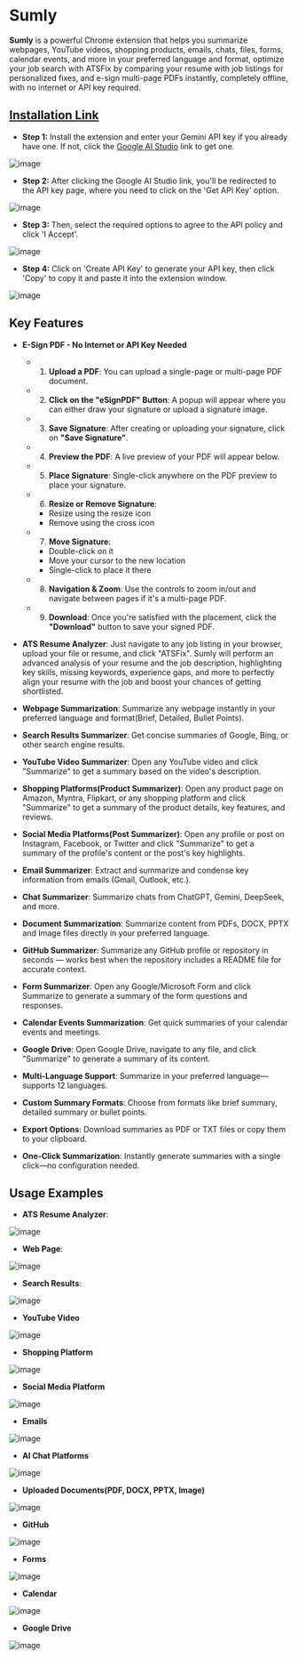 # Sumly
**Sumly** is a powerful Chrome extension that helps you summarize webpages, YouTube videos, shopping products, emails, chats, files, forms, calendar events, and more in your preferred language and format, optimize your job search with ATSFix by comparing your resume with job listings for personalized fixes, and e-sign multi-page PDFs instantly, completely offline, with no internet or API key required.

## [Installation Link](https://chromewebstore.google.com/detail/honfjipamlobaeefcpggckeghjpolmjj?utm_source=item-share-cb)
- **Step 1:** Install the extension and enter your Gemini API key if you already have one. If not, click the [Google AI Studio](https://aistudio.google.com/app/apikey) link to get one.
  
![image](https://github.com/user-attachments/assets/9f9e3637-724d-4c29-a9eb-6009c4b01b02)

- **Step 2:** After clicking the Google AI Studio link, you'll be redirected to the API key page, where you need to click on the 'Get API Key' option.
  
![image](https://github.com/user-attachments/assets/690a1e9c-13b9-4c16-b0a9-ab904752fcdd)
  
- **Step 3:** Then, select the required options to agree to the API policy and click 'I Accept'.
  
![image](https://github.com/user-attachments/assets/040d4ce5-7396-44bd-b4b8-576475fe018a)
  
- **Step 4:** Click on 'Create API Key' to generate your API key, then click 'Copy' to copy it and paste it into the extension window.
  
![image](https://github.com/user-attachments/assets/f36d9038-7716-4f77-b14a-c55276eb7635)

## Key Features
- **E-Sign PDF - No Internet or API Key Needed**

   - 1. **Upload a PDF**: You can upload a single-page or multi-page PDF document.  
   - 2. **Click on the "eSignPDF" Button**: A popup will appear where you can either draw your signature or upload a signature image.  
   - 3. **Save Signature**: After creating or uploading your signature, click on **"Save Signature"**.  
   - 4. **Preview the PDF**: A live preview of your PDF will appear below.  
   - 5. **Place Signature**: Single-click anywhere on the PDF preview to place your signature.  
   - 6. **Resize or Remove Signature**:  
      - Resize using the resize icon  
      - Remove using the cross icon  
   - 7. **Move Signature**:  
      - Double-click on it  
      - Move your cursor to the new location  
      - Single-click to place it there  
   - 8. **Navigation & Zoom**: Use the controls to zoom in/out and navigate between pages if it's a multi-page PDF.  
   - 9. **Download**: Once you're satisfied with the placement, click the **"Download"** button to save your signed PDF.


- **ATS Resume Analyzer**: Just navigate to any job listing in your browser, upload your file or resume, and click "ATSFix". Sumly will perform an advanced analysis of your resume and the job description, highlighting key skills, missing keywords, experience gaps, and more to perfectly align your resume with the job and boost your chances of getting shortlisted.
- **Webpage Summarization**: Summarize any webpage instantly in your preferred language and format(Brief, Detailed, Bullet Points).
- **Search Results Summarizer**: Get concise summaries of Google, Bing, or other search engine results.
- **YouTube Video Summarizer**: Open any YouTube video and click "Summarize" to get a summary based on the video's description.
- **Shopping Platforms(Product Summarizer)**: Open any product page on Amazon, Myntra, Flipkart, or any shopping platform and click "Summarize" to get a summary of the product details, key features, and reviews.
- **Social Media Platforms(Post Summarizer)**: Open any profile or post on Instagram, Facebook, or Twitter and click "Summarize" to get a summary of the profile's content or the post's key highlights.
- **Email Summarizer**: Extract and summarize and condense key information from emails (Gmail, Outlook, etc.).
- **Chat Summarizer**: Summarize chats from ChatGPT, Gemini, DeepSeek, and more.
- **Document Summarization**: Summarize content from PDFs, DOCX, PPTX and Image files directly in your preferred language.
- **GitHub Summarizer**: Summarize any GitHub profile or repository in seconds — works best when the repository includes a README file for accurate context.
- **Form Summarizer**: Open any Google/Microsoft Form and click Summarize to generate a summary of the form questions and responses.
- **Calendar Events Summarization**: Get quick summaries of your calendar events and meetings.
- **Google Drive**: Open Google Drive, navigate to any file, and click "Summarize" to generate a summary of its content.
- **Multi-Language Support**: Summarize in your preferred language—supports 12 languages.
- **Custom Summary Formats**: Choose from formats like brief summary, detailed summary or bullet points.
- **Export Options**: Download summaries as PDF or TXT files or copy them to your clipboard.
- **One-Click Summarization**: Instantly generate summaries with a single click—no configuration needed.

## Usage Examples
- **ATS Resume Analyzer**:

![image](https://github.com/user-attachments/assets/57cd5b8b-c684-415c-8d4e-f7e437f521f3)
  
- **Web Page**:

![image](https://github.com/user-attachments/assets/5ebd09e1-87a8-4a34-a6f2-b8cd9bbd7eec)

- **Search Results**:

![image](https://github.com/user-attachments/assets/c165e92c-1db7-4b27-a7a6-bb32b781e76e)

- **YouTube Video**

![image](https://github.com/user-attachments/assets/23bce698-4c63-480b-92e5-c16cebea55d8)

- **Shopping Platform**

![image](https://github.com/user-attachments/assets/2ba06d68-3650-4f83-ad26-821df69a50e7)

- **Social Media Platform**

![image](https://github.com/user-attachments/assets/cb5a54a4-0d5d-4987-9ef3-8b5c49604dd9)

- **Emails**

![image](https://github.com/user-attachments/assets/69065dab-3abb-4309-b626-9176e71d50bb)

- **AI Chat Platforms**

![image](https://github.com/user-attachments/assets/c20c5932-5377-4794-a657-85603a2cc84b)

- **Uploaded Documents(PDF, DOCX, PPTX, Image)**

![image](https://github.com/user-attachments/assets/9dc71216-48af-4cfc-92de-688100da776c)

- **GitHub**

![image](https://github.com/user-attachments/assets/895c38b6-08bc-4079-b3b0-5cc36c2045cb)

- **Forms** 

![image](https://github.com/user-attachments/assets/0ac88bc8-076d-4dd7-b7e8-6e3651a327bd)

- **Calendar**

![image](https://github.com/user-attachments/assets/0a3c8322-5ab3-494b-96a7-0de20ac2c158)

- **Google Drive**

![image](https://github.com/user-attachments/assets/98a31233-15fb-4875-82b0-6d1cceef01ca)










